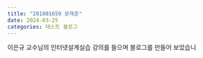 ```yaml
---
title: "201801659 문재준"
date: 2024-03-25
categories: 테스트 블로그
---
```

이은규 교수님의 인터넷설계실습 강의를 들으며 블로그를 만들어 보았습니
